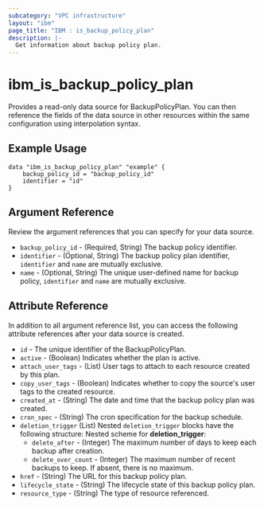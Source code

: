 ```yaml
---
subcategory: "VPC infrastructure"
layout: "ibm"
page_title: "IBM : is_backup_policy_plan"
description: |-
  Get information about backup policy plan.
---
```


# ibm\_is_backup_policy_plan

Provides a read-only data source for BackupPolicyPlan. You can then reference the fields of the data source in other resources within the same configuration using interpolation syntax.

## Example Usage

```hcl
data "ibm_is_backup_policy_plan" "example" {
	backup_policy_id = "backup_policy_id"
	identifier = "id"
}
```

## Argument Reference
Review the argument references that you can specify for your data source. 

- `backup_policy_id` - (Required, String) The backup policy identifier.
- `identifier` - (Optional, String) The backup policy plan identifier, `identifier` and `name` are mutually exclusive.
- `name` - (Optional, String) The unique user-defined name for backup policy, `identifier` and `name` are mutually exclusive.

## Attribute Reference
In addition to all argument reference list, you can access the following attribute references after your data source is created.

- `id` -  The unique identifier of the BackupPolicyPlan.
- `active` - (Boolean) Indicates whether the plan is active.
- `attach_user_tags` - (List) User tags to attach to each resource created by this plan.
- `copy_user_tags` - (Boolean) Indicates whether to copy the source's user tags to the created resource.
- `created_at` - (String) The date and time that the backup policy plan was created.
- `cron_spec` - (String) The cron specification for the backup schedule.
- `deletion_trigger` (List) Nested `deletion_trigger` blocks have the following structure:
  	Nested scheme for **deletion_trigger**:
	- `delete_after` - (Integer) The maximum number of days to keep each backup after creation.
	- `delete_over_count` - (Integer) The maximum number of recent backups to keep. If absent, there is no maximum.
- `href` - (String) The URL for this backup policy plan.
- `lifecycle_state` - (String) The lifecycle state of this backup policy plan.
- `resource_type` - (String) The type of resource referenced.
